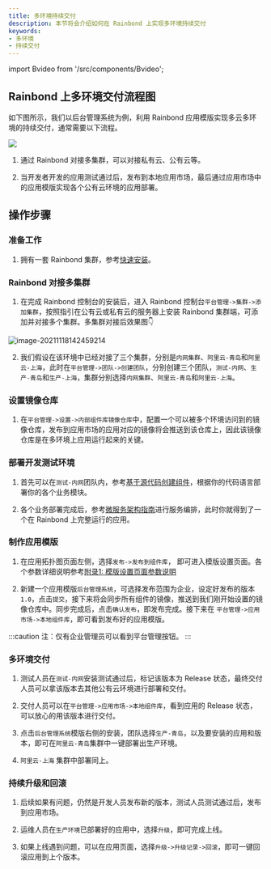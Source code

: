 ```yaml
---
title: 多环境持续交付
description: 本节将会介绍如何在 Rainbond 上实现多环境持续交付
keywords:
- 多环境
- 持续交付
---
```


import Bvideo from '/src/components/Bvideo';

<Bvideo src="//player.bilibili.com/player.html?aid=436800242&bvid=BV1uj411N7Vy&cid=1005328921&page=4" />

## Rainbond 上多环境交付流程图

如下图所示，我们以后台管理系统为例，利用 Rainbond 应用模版实现多云多环境的持续交付，通常需要以下流程。

<!-- ![multi-env-delivery](https://static.goodrain.com/docs/5.10/delivery/multi-env-delivery.jpg) -->
![](https://static.goodrain.com/docs/5.11/delivery/continuous/source-code/multi-env-delivery.png)

1. 通过 Rainbond 对接多集群，可以对接私有云、公有云等。

2. 当开发者开发的应用测试通过后，发布到本地应用市场，最后通过应用市场中的应用模版实现各个公有云环境的应用部署。

## 操作步骤

### 准备工作

1. 拥有一套 Rainbond 集群，参考[快速安装](/docs/quick-start/quick-install)。

### Rainbond 对接多集群

1. 在完成 Rainbond 控制台的安装后，进入 Rainbond 控制台`平台管理->集群->添加集群`，按照指引在公有云或私有云的服务器上安装 Rainbond 集群端，可添加并对接多个集群。多集群对接后效果图:point_down:

<img src="https://pic.imgdb.cn/item/61a5d0802ab3f51d91d5afc2.png" alt="image-20211118142459214"  />

2. 我们假设在该环境中已经对接了三个集群，分别是`内网集群`、`阿里云-青岛`和`阿里云-上海`，此时在`平台管理->团队->创建团队`，分别创建三个团队，`测试-内网`、`生产-青岛`和`生产-上海`，集群分别选择`内网集群`、`阿里云-青岛`和`阿里云-上海`。

### 设置镜像仓库

1. 在`平台管理->设置->内部组件库镜像仓库`中，配置一个可以被多个环境访问到的镜像仓库，发布到应用市场的应用对应的镜像将会推送到该仓库上，因此该镜像仓库是在多环境上应用运行起来的关键。

### 部署开发测试环境

1. 首先可以在`测试-内网`团队内，参考[基于源代码创建组件](../../use-manual/component-create/language-support)，根据你的代码语言部署你的各个业务模块。

2. 各个业务部署完成后，参考[微服务架构指南](/docs/micro-service/overview)进行服务编排，此时你就得到了一个在 Rainbond 上完整运行的应用。

### 制作应用模版

1. 在应用拓扑图页面左侧，选择`发布->发布到组件库`， 即可进入模版设置页面。各个参数详细说明参考[附录1: 模版设置页面参数说明](/docs/delivery/app-model-parameters)

2. 新建一个应用模版`后台管理系统`，可选择发布范围为企业，设定好发布的版本 `1.0`，点击`提交`，接下来将会同步所有组件的镜像，推送到我们刚开始设置的镜像仓库中。同步完成后，点击`确认发布`，即发布完成。接下来在 `平台管理->应用市场->本地组件库`，即可看到发布好的应用模版。

:::caution
注：仅有企业管理员可以看到平台管理按钮。
:::

### 多环境交付

1. 测试人员在`测试-内网`安装测试通过后，标记该版本为 Release 状态，最终交付人员可以拿该版本去其他公有云环境进行部署和交付。

2. 交付人员可以在`平台管理->应用市场->本地组件库`，看到应用的 Release 状态，可以放心的用该版本进行交付。

3. 点击`后台管理系统`模版右侧的安装，团队选择`生产-青岛`，以及要安装的应用和版本，即可在`阿里云-青岛`集群中一键部署出生产环境。

4. `阿里云-上海` 集群中部署同上。

### 持续升级和回滚

1. 后续如果有问题，仍然是开发人员发布新的版本，测试人员测试通过后，发布到应用市场。

2. 运维人员在`生产环境`已部署好的应用中，选择`升级`，即可完成上线。

3. 如果上线遇到问题，可以在应用页面，选择`升级->升级记录->回滚`，即可一键回滚应用到上个版本。
